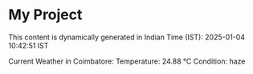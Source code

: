# My Project

This content is dynamically generated in Indian Time (IST): 2025-01-04 10:42:51 IST


Current Weather in Coimbatore:
Temperature: 24.88 °C
Condition: haze
